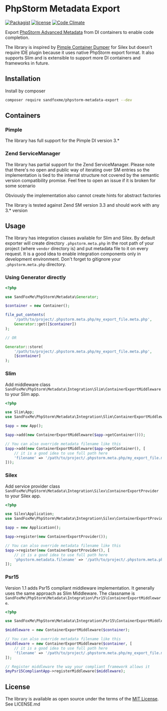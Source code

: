 # PhpStorm Metadata Export

[![Packagist](https://img.shields.io/packagist/v/sandfoxme/phpstorm-metadata-export.svg)](https://packagist.org/packages/sandfoxme/phpstorm-metadata-export)
[![license](https://img.shields.io/github/license/sandfoxme/phpstorm-metadata-export.svg)](https://opensource.org/licenses/MIT)
[![Code Climate](https://img.shields.io/codeclimate/maintainability/sandfoxme/phpstorm-metadata-export.svg)](https://codeclimate.com/github/sandfoxme/phpstorm-metadata-export)

Export [PhpStorm Advanced Metadata](https://confluence.jetbrains.com/display/PhpStorm/PhpStorm+Advanced+Metadata)
from DI containers to enable code completion.

The library is inspired by [Pimple Container Dumper](https://github.com/Sorien/silex-pimple-dumper) for Silex but
doesn't require IDE plugin because it uses native PhpStorm export format. It also supports Slim and is extensible to
support more DI containers and frameworks in future.

## Installation

Install by composer

```sh
composer require sandfoxme/phpstorm-metadata-export --dev
```

## Containers

### Pimple

The library has full support for the Pimple DI version 3.*

### Zend ServiceManager

The library has partial support for the Zend ServiceManager. Please note that there's no open and public way
of iterating over SM entries so the implementation is tied to the internal structure not covered by
the semantic version compatibility promise. Feel free to open an issue if it is broken for some scenario

Obviously the implementation also cannot create hints for abstract factories

The library is tested against Zend SM version 3.3 and should work with any 3.* version

## Usage

The library has integration classes available for Slim and Silex.
By default exporter will create directory `.phpstorm.meta.php` in the root path of your project 
(where `vendor` directory is) and put metadata file to it on every request.
It is a good idea to enable integration components only in development environment.
Don't forget to gitignore your `.phpstorm.meta.php` directory.

### Using Generator directly

```php
<?php

use SandFoxMe\PhpStorm\Metadata\Generator;

$container = new Container();

file_put_contents(
    '/path/to/project/.phpstorm.meta.php/my_export_file.meta.php',
    Generator::get([$container])
);

// OR

Generator::store(
    '/path/to/project/.phpstorm.meta.php/my_export_file.meta.php',
    [$container]
);
```

### Slim

Add middleware class `SandFoxMe\PhpStorm\Metadata\Integration\Slim\ContainerExportMiddleware` to your Slim app.

```php
<?php

use Slim\App;
use SandFoxMe\PhpStorm\Metadata\Integration\Slim\ContainerExportMiddleware;

$app = new App();

$app->add(new ContainerExportMiddleware($app->getContainer()));

// You can also override metadata filename like this
$app->add(new ContainerExportMiddleware($app->getContainer(), [
    // it is a good idea to use full path here
    'filename' => '/path/to/project/.phpstorm.meta.php/my_export_file.meta.php',
]));
```

### Silex

Add service provider class `SandFoxMe\PhpStorm\Metadata\Integration\Silex\ContainerExportProvider` to your Silex app.

```php
<?php

use Silex\Application;
use SandFoxMe\PhpStorm\Metadata\Integration\Silex\ContainerExportProvider;

$app = new Application();

$app->register(new ContainerExportProvider());

// You can also override metadata filename like this
$app->register(new ContainerExportProvider(), [
    // it is a good idea to use full path here
    'phpstorm.metadata.filename' => '/path/to/project/.phpstorm.meta.php/my_export_file.meta.php',
]);
```

### Psr15

Version 1.1 adds Psr15 compliant middleware implementation. It generally uses the same approach as Slim Middleware.
The classname is `SandFoxMe\PhpStorm\Metadata\Integration\Psr15\ContainerExportMiddleware`.

```php
<?php

use SandFoxMe\PhpStorm\Metadata\Integration\Psr15\ContainerExportMiddleware;

$middleware = new ContainerExportMiddleware($container);

// You can also override metadata filename like this
$middleware = new ContainerExportMiddleware($container, [
    // it is a good idea to use full path here
    'filename' => '/path/to/project/.phpstorm.meta.php/my_export_file.meta.php',
]);

// Register middleware the way your compliant framework allows it
$myPsr15CompliantApp->registerMiddleware($middleware);
```

## License

The library is available as open source under the terms of the [MIT License](https://opensource.org/licenses/MIT).
See LICENSE.md

